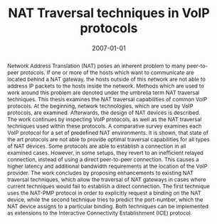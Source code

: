 ---
abstract: Network Address Translation (NAT) poses an inherent problem to many peer-to-peer
  protocols. If one or more of the hosts which want to communicate are located behind
  a NAT gateway, the hosts outside of this network are not able to address IP packets
  to the hosts inside the network. Methods which are used to work around this problem
  are denoted under the umbrella term NAT traversal techniques. This thesis examines
  the NAT traversal capabilities of common VoIP protocols. At the beginning, network
  technologies, which are used by VoIP protocols, are examined. Afterwards, the design
  of NAT devices is described. The work continues by inspecting VoIP protocols, as
  well as the NAT traversal techniques used within these protocols. A comparative
  survey examines each VoIP protocol for a set of predefined NAT environments. It
  is shown, that state of the art protocols are not able to provide optimal traversal
  capabilities for all types of NAT devices. Some protocols are able to establish
  a connection in all examined cases. However, in some setups, they revert to an inefficient
  relayed connection, instead of using a direct peer-to-peer connection. This causes
  a higher latency and additional bandwidth requirements at the location of the VoIP
  provider. The work concludes by proposing enhancements to existing NAT traversal
  techniques, which allow the traversal of NAT gateways in cases where current techniques
  would fail to establish a direct connection. The first technique uses the NAT-PMP
  protocol in order to explicitly request a binding on the NAT device, while the second
  technique tries to predict the port-number, which the NAT device assigns to a particular
  binding. Both techniques can be implemented as extensions to the Interactive Connectivity
  Establishment (ICE) protocol.
authors:
- Günther Starnberger
date: '2007-01-01'
featured: false
links:
- name: Publik
  url: https://publik.tuwien.ac.at/showentry.php?ID=141706&lang=1
publication_types:
- '7'
publishDate: '2007-01-01'
title: NAT Traversal techniques in VoIP protocols
url_pdf: ''
---